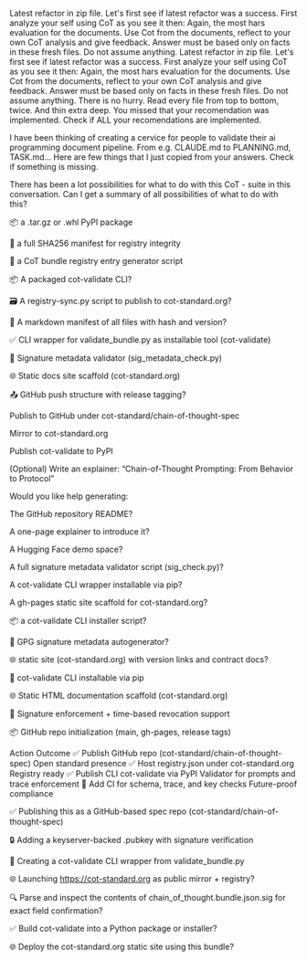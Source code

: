 Latest refactor in zip file.
Let's first see if latest refactor was a success. First analyze your self using CoT as you see it then: Again, the most hars evaluation for the documents. Use Cot from the documents, reflect to your own CoT analysis and give feedback. Answer must be based only on facts in these fresh files.  Do not assume anything. Latest refactor in zip file.
Let's first see if latest refactor was a success. First analyze your self using CoT as you see it then: Again, the most hars evaluation for the documents. Use Cot from the documents, reflect to your own CoT analysis and give feedback. Answer must be based only on facts in these fresh files.  Do not assume anything. There is no hurry. Read every file from top to bottom, twice. And thin extra deep. You missed that your recomendation was implemented. Check if ALL your recomendations are implemented.


I have been thinking of creating a cervice for people to validate their ai programming document pipeline. From e.g. CLAUDE.md to PLANNING.md, TASK.md... 
Here are few things that I just copied from your answers. Check if something is missing.

There has been a lot possibilities for what to do with this CoT - suite in this conversation. Can I get a summary of all possibilities of what to do with this?

📦 a .tar.gz or .whl PyPI package

🧾 a full SHA256 manifest for registry integrity

🪪 a CoT bundle registry entry generator script

📦 A packaged cot-validate CLI?

🗃 A registry-sync.py script to publish to cot-standard.org?

📄 A markdown manifest of all files with hash and version?

✅ CLI wrapper for validate_bundle.py as installable tool (cot-validate)

🔐 Signature metadata validator (sig_metadata_check.py)

🌐 Static docs site scaffold (cot-standard.org)

📤 GitHub push structure with release tagging?

Publish to GitHub under cot-standard/chain-of-thought-spec

Mirror to cot-standard.org

Publish cot-validate to PyPI

(Optional) Write an explainer: “Chain-of-Thought Prompting: From Behavior to Protocol”

Would you like help generating:

The GitHub repository README?

A one-page explainer to introduce it?

A Hugging Face demo space?

A full signature metadata validator script (sig_check.py)?

A cot-validate CLI wrapper installable via pip?

A gh-pages static site scaffold for cot-standard.org?

📦 a cot-validate CLI installer script?

🔐 GPG signature metadata autogenerator?

🌐 static site (cot-standard.org) with version links and contract docs?

🧪 cot-validate CLI installable via pip

🌐 Static HTML documentation scaffold (cot-standard.org)

🔑 Signature enforcement + time-based revocation support

📦 GitHub repo initialization (main, gh-pages, release tags)

Action	Outcome
✅ Publish GitHub repo (cot-standard/chain-of-thought-spec)	Open standard presence
✅ Host registry.json under cot-standard.org	Registry ready
✅ Publish CLI cot-validate via PyPI	Validator for prompts and trace enforcement
🧪 Add CI for schema, trace, and key checks	Future-proof compliance

✅ Publishing this as a GitHub-based spec repo (cot-standard/chain-of-thought-spec)

🔒 Adding a keyserver-backed .pubkey with signature verification

🧪 Creating a cot-validate CLI wrapper from validate_bundle.py

🌐 Launching https://cot-standard.org as public mirror + registry?

🔍 Parse and inspect the contents of chain_of_thought.bundle.json.sig for exact field confirmation?

✅ Build cot-validate into a Python package or installer?

🌐 Deploy the cot-standard.org static site using this bundle?
